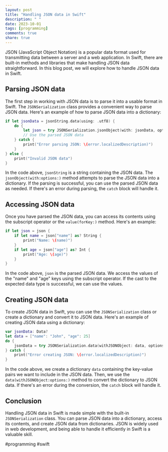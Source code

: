 ```yaml
---
layout: post
title: "Handling JSON data in Swift"
description: " "
date: 2023-10-01
tags: [programming]
comments: true
share: true
---
```


JSON (JavaScript Object Notation) is a popular data format used for transmitting data between a server and a web application. In Swift, there are built-in methods and libraries that make handling JSON data straightforward. In this blog post, we will explore how to handle JSON data in Swift.

## Parsing JSON data

The first step in working with JSON data is to parse it into a usable format in Swift. The `JSONSerialization` class provides a convenient way to parse JSON data. Here's an example of how to parse JSON data into a dictionary:

```swift
if let jsonData = jsonString.data(using: .utf8) {
    do {
        let json = try JSONSerialization.jsonObject(with: jsonData, options: []) as? [String: Any]
        // Use the parsed JSON data
    } catch {
        print("Error parsing JSON: \(error.localizedDescription)")
    }
} else {
    print("Invalid JSON data")
}
```

In the code above, `jsonString` is a string containing the JSON data. The `jsonObject(with:options:)` method attempts to parse the JSON data into a dictionary. If the parsing is successful, you can use the parsed JSON data as needed. If there's an error during parsing, the `catch` block will handle it.

## Accessing JSON data

Once you have parsed the JSON data, you can access its contents using the subscript operator or the `value(forKey:)` method. Here's an example:

```swift
if let json = json {
    if let name = json["name"] as? String {
        print("Name: \(name)")
    }
    if let age = json["age"] as? Int {
        print("Age: \(age)")
    }
}
```

In the code above, `json` is the parsed JSON data. We access the values of the "name" and "age" keys using the subscript operator. If the cast to the expected data type is successful, we can use the values.

## Creating JSON data

To create JSON data in Swift, you can use the `JSONSerialization` class or create a dictionary and convert it to JSON data. Here's an example of creating JSON data using a dictionary:

```swift
var jsonData: Data?
let data = ["name": "John", "age": 25]
do {
    jsonData = try JSONSerialization.data(withJSONObject: data, options: [])
} catch {
    print("Error creating JSON: \(error.localizedDescription)")
}
```

In the code above, we create a dictionary `data` containing the key-value pairs we want to include in the JSON data. Then, we use the `data(withJSONObject:options:)` method to convert the dictionary to JSON data. If there's an error during the conversion, the `catch` block will handle it.

## Conclusion

Handling JSON data in Swift is made simple with the built-in `JSONSerialization` class. You can parse JSON data into a dictionary, access its contents, and create JSON data from dictionaries. JSON is widely used in web development, and being able to handle it efficiently in Swift is a valuable skill.

#programming #swift